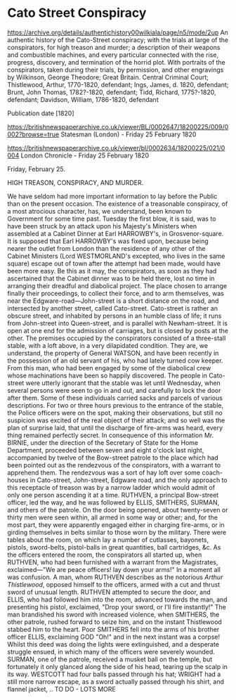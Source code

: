 # Cato Street Conspiracy

https://archive.org/details/authentichistory00wilkiala/page/n5/mode/2up
An authentic history of the Cato-Street conspiracy; with the trials at large of the conspirators, for high treason and murder; a description of their weapons and combustible machines, and every particular connected with the rise, progress, discovery, and termination of the horrid plot. With portraits of the conspirators, taken during their trials, by permission, and other engravings
by Wilkinson, George Theodore; Great Britain. Central Criminal Court; Thistlewood, Arthur, 1770-1820, defendant; Ings, James, d. 1820, defendant; Brunt, John Thomas, 1782?-1820, defendant; Tidd, Richard, 1775?-1820, defendant; Davidson, William, 1786-1820, defendant

Publication date [1820]

https://britishnewspaperarchive.co.uk/viewer/BL/0002647/18200225/009/0002?browse=true
Statesman (London) - Friday 25 February 1820

https://britishnewspaperarchive.co.uk/viewer/bl/0002634/18200225/021/0004
London Chronicle - Friday 25 February 1820

Friday, February 25.

HIGH TREASON,
CONSPIRACY, AND MURDER.

We have seldom had more important information to lay before the Public than on the present occasion. The existence of a treasonable conspiracy, of a most atrocious character, has, we understand, been known to Government for some time past. Tuesday the first blow, it is said, was to have been struck by an attack upon his Majesty's Ministers when assembled at a Cabinet Dinner at Earl HARROWBY's, in Grosvenor-square. It is supposed that Earl HARROWBY's was fixed upon, because being nearer the outlet from London than the residence of any other of the Cabinet Ministers (Lord WESTMORLAND's excepted, who lives in the same square) escape out of town after the attempt had been made, would have been more easy. Be this as it may, the conspirators, as soon as they had ascertained that the Cabinet dinner was to be held there, lost no time in arranging their dreadful and diabolical project. The place chosen to arrange finally their proceedings, to collect their force, and to arm themselves, was near the Edgware-road—John-street is a short distance on the road, and intersected by another street, called Cato-street. Cato-street is rather an obscure street, and inhabited by persons in an humble class of life; it runs from John-street into Queen-street, and is parallel with Newham-street. It is open at one end for the admission of carriages, but is closed by posts at the other. The premises occupied by the conspirators consisted of a three-stall stable, with a loft above, in a very dilapidated condition. They are, we understand, the property of General WATSON, and have been recently in the possession of an old servant of his, who had lately turned cow keeper. From this man, who had been engaged by some of the diabolical crew whose machinations have been so happily discovered. The people in Cato-street were utterly ignorant that the stable was let until Wednesday, when several persons were seen to go in and out, and carefully to lock the door after them. Some of these individuals carried sacks and parcels of various descriptions. For two or three hours previous to the entrance of the stable, the Police officers were on the spot, making their observations, but still no suspicion was excited of the real object of their attack; and so well was the plan of surprise laid, that until the discharge of fire-arms was heard, every thing remained perfectly secret. In consequence of this information Mr. BIRNIE, under the direction of the Secretary of State for the Home Department, proceeded between seven and eight o'clock last night, accompanied by twelve of the Bow-street patrole to the place which had been pointed out as the rendezvous of the conspirators, with a warrant to apprehend them. The rendezvous was a sort of hay loft over some coach-houses in Cato-street, John-street, Edgware road, and the only approach to this receptacle of treason was by a narrow ladder which would admit of only one person ascending it at a time. RUTHVEN, a principal Bow-street officer, led the way, and he was followed by ELLIS, SMITHERS, SURMAN, and others of the patrole. On the door being opened, about twenty-seven or thirty men were seen within, all armed in some way or other; and, for the most part, they were apparently engaged either in charging fire-arms, or in girding themselves in belts similar to those worn by the military. There were tables about the room, on which lay a number of cutlasses, bayonets, pistols, sword-belts, pistol-balls in great quantities, ball cartridges, &c. As the officers entered the room, the conspirators all started up, when RUTHVEN, who had been furnished with a warrant from the Magistrates, exclaimed—"We are peace officers! lay down your arms!" In a moment all was confusion. A man, whom RUTHVEN describes as the notorious *Arthur Thistlewood*, opposed himself to the officers, armed with a cut and thrust sword of unusual length. RUTHVEN attempted to secure the door, and ELLIS, who had followed him into the room, advanced towards the man, and presenting his pistol, exclaimed, "Drop your sword, or I'll fire instantly!" The man brandished his sword with increased violence, when SMITHERS, the other patrole, rushed forward to seize him, and on the instant Thistlewood stabbed him to the heart. Poor SMITHERS fell into the arms of his brother officer ELLIS, exclaiming GOD "Oh!" and in the next instant was a corpse! Whilst this deed was doing the lights were extinguished, and a desperate struggle ensued, in which many of the officers were severely wounded. SURMAN, one of the patrole, received a musket ball on the temple, but fortunately it only glanced along the side of his head, tearing up the scalp in its way. WESTCOTT had four balls passed through his hat; WRIGHT had a still more narrow escape, as a sword actually passed through his shirt, and flannel jacket, .. TO DO - LOTS MORE